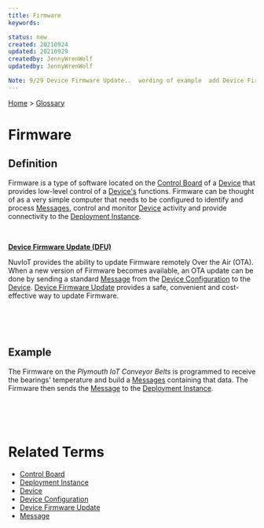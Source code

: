 ```yaml
---
title: Firmware
keywords: 

status: new
created: 20210924
updated: 20210929
createdby: JennyWrenWolf
updatedby: JennyWrenWolf

Note: 9/29 Device Firmware Update..  wording of example  add Device Firmware Update
---
```

[Home](../Index.md) > [Glossary](./Index.md)

# Firmware 
## Definition
Firmware is a type of software located on the [Control Board](./ControlBoard.md) of a [Device](./Device.md) that provides low-level control of a [Device's](./Device.md) functions.  Firmware can be thought of as a very simple computer that needs to be configured to identify and process [Messages](./Message.md), control and monitor [Device](./Device.md) activity and provide connectivity to the [Deployment Instance](./DeploymentInstance.md).  

<br>

[**Device Firmware Update (DFU)**](./DeviceFirmwareUpdate.md)

NuvIoT provides the ability to update Firmware remotely Over the Air (OTA).  When a new version of Firmware becomes available, an OTA update can be done by sending a standard [Message](./Message.md) from the [Device Configuration](./DeviceConfiguration.md) to the [Device](./Device.md).  [Device Firmware Update](./DeviceFirmwareUpdate.md) provides a safe, convenient and cost-effective way to update Firmware.

<br>
<br>
<br>

## Example
The Firmware on the *Plymouth IoT Conveyor Belts* is programmed to receive the bearings' temperature and build a [Messages](./Message.md) containing that data.  The Firmware then sends the [Message](./Message.md) to the [Deployment Instance](./DeploymentInstance.md). 

<br>
<br>
<br>

# Related Terms
- [Control Board](./ControlBoard.md)
- [Deployment Instance](./DeploymentInstance.md)
- [Device](./Device.md)
- [Device Configuration](./DeviceConfiguration.md)
- [Device Firmware Update](./DeviceFirmwareUpdate.md)
- [Message](./Message.md)